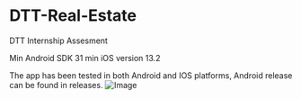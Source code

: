 # DTT-Real-Estate

DTT Internship Assesment

Min Android SDK 31
min iOS version 13.2

The app has been tested in both Android and IOS platforms, Android release can be found in releases.
![Image](https://github.com/sscoderr/DTT-Real-Estate/assets/25704503/ce4de5ec-6f5e-4165-aee0-11e921745cce)

